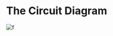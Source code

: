 # The Circuit Diagram
![f](https://user-images.githubusercontent.com/112697142/200820205-5c6c6859-8a82-4a1a-b911-3655aa2254ac.PNG)
